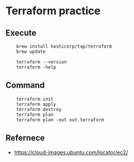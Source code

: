 # Terraform practice

## Execute

```
    brew install hashicorp/tap/terraform
    brew update

    terraform --version
    terraform -help
```

## Command

```
    terraform init
    terraform apply
    terraform destroy
    terraform plan
    terraform plan -out out.terraform
```

## Refernece

- https://cloud-images.ubuntu.com/locator/ec2/
